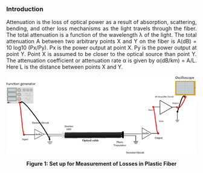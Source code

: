 ### Introduction
<div style="text-align:justify">

Attenuation is the loss of optical power as a result of absorption, scattering, bending, and other loss mechanisms as the light travels through the fiber. The total attenuation is a function of the wavelength λ of the light. The total attenuation A between two arbitrary points X and Y on the fiber is A(dB) = 10 log10 (Px/Py). Px is the power output at point X. Py is the power output at point Y. Point X is assumed to be closer to the optical source than point Y. The attenuation coefficient or attenuation rate α is given by α(dB/km) = A/L. Here L is the distance between points X and Y.


<center>

![](images/b.png)

**Figure 1: Set up for Measurement of Losses in Plastic Fiber**

</center>
</div>